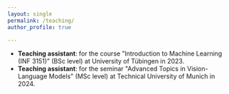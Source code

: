 ```yaml
---
layout: single
permalink: /teaching/
author_profile: true

---
```

- **Teaching assistant**: for the course ”Introduction to Machine Learning (INF 3151)” (BSc level) at University of Tübingen in 2023.
- **Teaching assistant**: for the seminar "Advanced Topics in Vision-Language Models" (MSc level) at Technical University of Munich in 2024.
